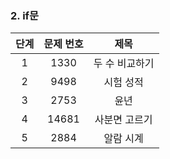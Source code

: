 ### 2. if문
|단계|문제 번호|제목|
|:---:|:-----:|:-----:|
|1|1330|두 수 비교하기|
|2|9498|시험 성적|
|3|2753|윤년|
|4|14681|사분면 고르기|
|5|2884|알람 시계|